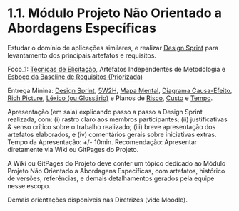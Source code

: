 # 1.1. Módulo Projeto Não Orientado a Abordagens Específicas

Estudar o domínio de aplicações similares, e realizar [Design Sprint](https://unbarqdsw2022-2.github.io/2022.2_G5_SoftSteakHouse/#/base/abordagem-geral/designsprint) para levantamento dos principais artefatos e requisitos.

Foco_1: [Técnicas de Elicitação](https://unbarqdsw2022-2.github.io/2022.2_G5_SoftSteakHouse/#/base/abordagem-geral/requisitos), Artefatos Independentes de Metodologia e [Esboço da Baseline de Requisitos (Priorizada)](https://unbarqdsw2022-2.github.io/2022.2_G5_SoftSteakHouse/#/base/abordagem-geral/product_backlog.md)

Entrega Mínina: [Design Sprint](https://unbarqdsw2022-2.github.io/2022.2_G5_SoftSteakHouse/#/base/abordagem-geral/design-sprint), [5W2H](https://unbarqdsw2022-2.github.io/2022.2_G5_SoftSteakHouse/#/base/abordagem-geral/5w2h), [Mapa Mental](https://unbarqdsw2022-2.github.io/2022.2_G5_SoftSteakHouse/#/base/abordagem-geral/mapa_mental.md), [Diagrama Causa-Efeito](https://unbarqdsw2022-2.github.io/2022.2_G5_SoftSteakHouse/#/base/abordagem-geral/causa_efeito.md), [Rich Picture](https://unbarqdsw2022-2.github.io/2022.2_G5_SoftSteakHouse/#/base/abordagem-geral/rich_picture.md), [Léxico (ou Glossário)](https://unbarqdsw2022-2.github.io/2022.2_G5_SoftSteakHouse/#/base/abordagem-geral/lexicos) e Planos de [Risco](https://unbarqdsw2022-2.github.io/2022.2_G5_SoftSteakHouse/#/Base/AbordagemNaoEspecifica/PlanoDeRiscos), [Custo](https://unbarqdsw2022-2.github.io/2022.2_G5_SoftSteakHouse/#/Base/AbordagemNaoEspecifica/PlanoCusto) e [Tempo](https://unbarqdsw2022-2.github.io/2022.2_G5_SoftSteakHouse/#/Base/AbordagemNaoEspecifica/PlanoTempo).

Apresentação (em sala) explicando passo a passo a Design Sprint realizada, com: (i) rastro claro aos membros participantes; (ii) justificativas & senso crítico sobre o trabalho realizado; (iii) breve apresentação dos artefatos elaborados, e (iv) comentários gerais sobre iniciativas extras. Tempo da Apresentação: +/- 10min. Recomendação: Apresentar diretamente via Wiki ou GitPages do Projeto.

A Wiki ou GitPages do Projeto deve conter um tópico dedicado ao Módulo Projeto Não Orientado a Abordagens Específicas, com artefatos, histórico de versões, referências, e demais detalhamentos gerados pela equipe nesse escopo.

Demais orientações disponíveis nas Diretrizes (vide Moodle).